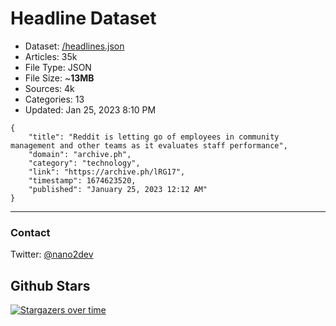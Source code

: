 # Headline Dataset

- Dataset: [/headlines.json](https://raw.githubusercontent.com/fwd/news/master/headlines.json) 
- Articles: 35k
- File Type: JSON
- File Size: ~**13MB**
- Sources: 4k
- Categories: 13
- Updated: Jan 25, 2023 8:10 PM

```
{
    "title": "Reddit is letting go of employees in community management and other teams as it evaluates staff performance",
    "domain": "archive.ph",
    "category": "technology",
    "link": "https://archive.ph/lRG17",
    "timestamp": 1674623520,
    "published": "January 25, 2023 12:12 AM"
}
```

---

### Contact 

Twitter: [@nano2dev](https://twitter.com/nano2dev)

## Github Stars

[![Stargazers over time](https://starchart.cc/fwd/news.svg)](https://starchart.cc/fwd/news)
